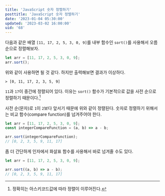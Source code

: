 ```yaml
---
title: 'JavaScript 숫자 정렬하기'
posttitle: 'JavaScript 숫자 정렬하기'
date: '2023-01-04 05:30:00'
updated: '2023-03-02 16:00:00'
uid: '68'
---
```


다음과 같은 배열 `[11, 17, 2, 5, 3, 0, 9]`를 내부 함수인 `sort()`를 사용해서 오름 순으로 정렬해보자.

```js
let arr = [11, 17, 2, 5, 3, 0, 9];
arr.sort();
```

위와 같이 사용하면 될 것 같다. 하지만 출력해보면 결과가 이상하다.

```text
> [0, 11, 17, 2, 3, 5, 9]
```

`11`과 `17`이 중간에 정렬되어 있다. 이유는 `sort()` 함수가 기본적으로 값을 사전 순으로 정렬하기 때문이다.[^a]

사전 순(문자)로 `1`이 `2`보다 앞서기 때문에 위와 같이 정렬된다. 숫자로 정렬하기 위해서는 비교 함수(compare function)를 넘겨주어야 한다.

```js
let arr = [11, 17, 2, 5, 3, 0, 9];
const integerCompareFunction = (a, b) => a - b;

arr.sort(integerCompareFunction);
// [0, 2, 3, 5, 9, 11, 17]
```

좀 더 간단하게 인자에서 화살표 함수를 사용해서 바로 넘겨줄 수도 있다.

```js
let arr = [11, 17, 2, 5, 3, 0, 9];

arr.sort((a, b) => a - b);
// [0, 2, 3, 5, 9, 11, 17]
```

[^a]: 정확히는 아스키코드값에 따라 정렬이 이루어진다.

